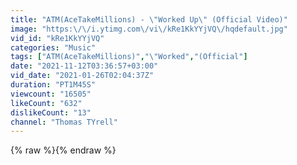 ```yaml
---
title: "ATM(AceTakeMillions) - \"Worked Up\" (Official Video)"
image: "https:\/\/i.ytimg.com\/vi\/kRe1KkYYjVQ\/hqdefault.jpg"
vid_id: "kRe1KkYYjVQ"
categories: "Music"
tags: ["ATM(AceTakeMillions)","\"Worked","(Official"]
date: "2021-11-12T03:36:57+03:00"
vid_date: "2021-01-26T02:04:37Z"
duration: "PT1M45S"
viewcount: "16505"
likeCount: "632"
dislikeCount: "13"
channel: "Thomas TYrell"
---
```

{% raw %}{% endraw %}
